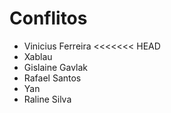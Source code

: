 # Conflitos

- Vinicius Ferreira
<<<<<<< HEAD
- Xablau
- Gislaine Gavlak
- Rafael Santos
- Yan
- Raline Silva

